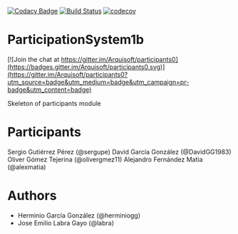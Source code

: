 [![Codacy Badge](https://api.codacy.com/project/badge/Grade/2f5e9b234d9b4cbd8669629c299990ad)](https://www.codacy.com/app/jelabra/participationSystem1b?utm_source=github.com&utm_medium=referral&utm_content=Arquisoft/participationSystem1b&utm_campaign=badger)
[![Build Status](https://travis-ci.org/Arquisoft/participationSystem1b.svg?branch=master)](https://travis-ci.org/Arquisoft/participationSystem1b)
[![codecov](https://codecov.io/gh/Arquisoft/participationSystem1b/branch/master/graph/badge.svg)](https://codecov.io/gh/Arquisoft/participationSystem1b)


# ParticipationSystem1b

[![Join the chat at https://gitter.im/Arquisoft/participants0](https://badges.gitter.im/Arquisoft/participants0.svg)](https://gitter.im/Arquisoft/participants0?utm_source=badge&utm_medium=badge&utm_campaign=pr-badge&utm_content=badge)

Skeleton of participants module

# Participants

Sergio Gutiérrez Pérez (@sergupe)
David García González (@DavidGG1983)
Oliver Gómez Tejerina (@olivergmez11)
Alejandro Fernández Matia (@alexmatia)

# Authors

- Herminio García González (@herminiogg)
- Jose Emilio Labra Gayo (@labra)



